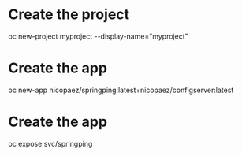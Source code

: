 # Create the project
oc new-project myproject --display-name="myproject"

# Create the app
oc new-app nicopaez/springping:latest+nicopaez/configserver:latest

# Create the app
oc expose svc/springping
